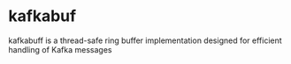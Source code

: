 # kafkabuf
kafkabuff is a thread-safe ring buffer implementation designed for efficient handling of Kafka messages
